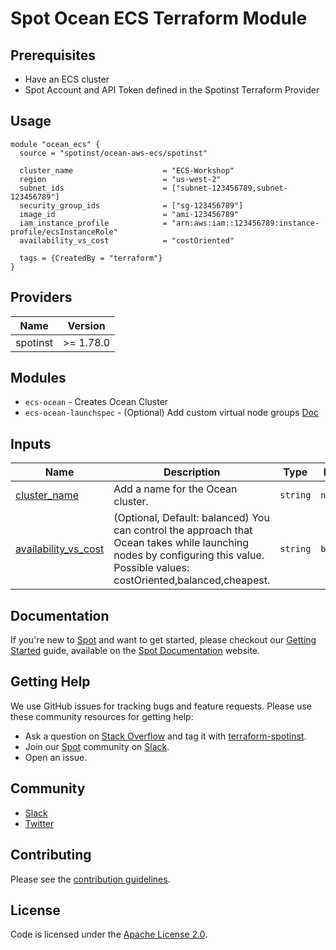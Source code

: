 # Spot Ocean ECS Terraform Module

## Prerequisites
* Have an ECS cluster
* Spot Account and API Token defined in the Spotinst Terraform Provider

## Usage
```hcl
module "ocean_ecs" {
  source = "spotinst/ocean-aws-ecs/spotinst"

  cluster_name                    = "ECS-Workshop"
  region                          = "us-west-2"
  subnet_ids                      = ["subnet-123456789,subnet-123456789"]
  security_group_ids              = ["sg-123456789"]
  image_id                        = "ami-123456789"
  iam_instance_profile            = "arn:aws:iam::123456789:instance-profile/ecsInstanceRole"
  availability_vs_cost            = "costOriented"

  tags = {CreatedBy = "terraform"}
}
```

## Providers

| Name | Version   |
|------|-----------|
| spotinst | >= 1.78.0 |

## Modules
* `ecs-ocean` - Creates Ocean Cluster
* `ecs-ocean-launchspec` - (Optional) Add custom virtual node groups [Doc](https://registry.terraform.io/modules/spotinst/ocean-aws-ecs-vng/spotinst/latest)

## Inputs

| Name                                                                     | Description                                                                                                                                                                                                                                                                                                                                              | Type                                                                                                                                                                                                                                                                                                                                                                                                                                                                                                                                                                                                                                                                                                                                                                                                                                                  | Default | Required |
|--------------------------------------------------------------------------|----------------------------------------------------------------------------------------------------------------------------------------------------------------------------------------------------------------------------------------------------------------------------------------------------------------------------------------------------------|-------------------------------------------------------------------------------------------------------------------------------------------------------------------------------------------------------------------------------------------------------------------------------------------------------------------------------------------------------------------------------------------------------------------------------------------------------------------------------------------------------------------------------------------------------------------------------------------------------------------------------------------------------------------------------------------------------------------------------------------------------------------------------------------------------------------------------------------------------|---------|:--------:|
| <a name="input_cluster_name"></a> [cluster\_name](#input\_cluster\_name) | Add a name for the Ocean cluster.                                                                                                                                                                                                                                                                                          | `string`                                                                                                                                                                                                                                                                                                                                                                                                                                                                                                                                                                                                                                                                                                                                                                                                                                              | `null` |   yes    |
| <a name="input_availability_vs_cost"></a> [availability\_vs\_cost](#input\_availability\_vs\_cost)                                                     | (Optional, Default: balanced) You can control the approach that Ocean takes while launching nodes by configuring this value. Possible values: costOriented,balanced,cheapest.                                                                                                                                                                                                                          | `string`  | `balanced` |    no    |

## Documentation

If you're new to [Spot](https://spot.io/) and want to get started, please checkout our [Getting Started](https://docs.spot.io/connect-your-cloud-provider/) guide, available on the [Spot Documentation](https://docs.spot.io/) website.

## Getting Help

We use GitHub issues for tracking bugs and feature requests. Please use these community resources for getting help:

- Ask a question on [Stack Overflow](https://stackoverflow.com/) and tag it with [terraform-spotinst](https://stackoverflow.com/questions/tagged/terraform-spotinst/).
- Join our [Spot](https://spot.io/) community on [Slack](http://slack.spot.io/).
- Open an issue.

## Community

- [Slack](http://slack.spot.io/)
- [Twitter](https://twitter.com/spot_hq/)

## Contributing

Please see the [contribution guidelines](CONTRIBUTING.md).

## License

Code is licensed under the [Apache License 2.0](LICENSE).